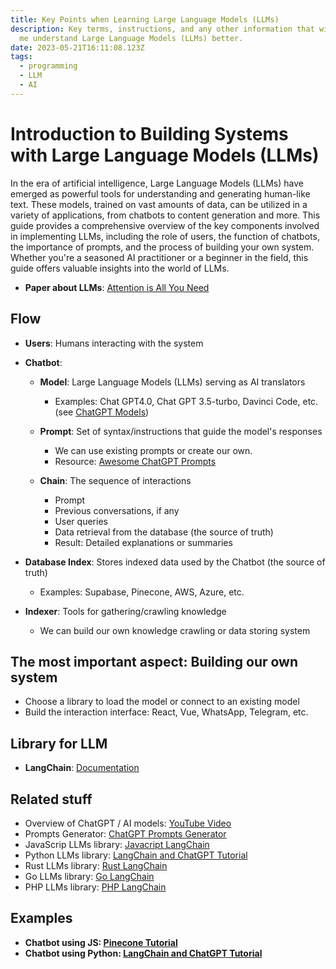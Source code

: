```yaml
---
title: Key Points when Learning Large Language Models (LLMs)
description: Key terms, instructions, and any other information that will help
  me understand Large Language Models (LLMs) better.
date: 2023-05-21T16:11:08.123Z
tags:
  - programming
  - LLM
  - AI
---
```

# Introduction to Building Systems with Large Language Models (LLMs)

In the era of artificial intelligence, Large Language Models (LLMs) have emerged as powerful tools for understanding and generating human-like text. These models, trained on vast amounts of data, can be utilized in a variety of applications, from chatbots to content generation and more. This guide provides a comprehensive overview of the key components involved in implementing LLMs, including the role of users, the function of chatbots, the importance of prompts, and the process of building your own system. Whether you're a seasoned AI practitioner or a beginner in the field, this guide offers valuable insights into the world of LLMs.

* **Paper about LLMs**: [Attention is All You Need](https://bytez.com/read/arxiv/1706.03762?hl=en)

## Flow

* **Users**: Humans interacting with the system
* **Chatbot**:

  * **Model**: Large Language Models (LLMs) serving as AI translators

    * Examples: Chat GPT4.0, Chat GPT 3.5-turbo, Davinci Code, etc. (see [ChatGPT Models](https://platform.openai.com/docs/models/overview))
  * **Prompt**: Set of syntax/instructions that guide the model's responses

    * We can use existing prompts or create our own.
    * Resource: [Awesome ChatGPT Prompts](https://github.com/f/awesome-chatgpt-prompts)
  * **Chain**: The sequence of interactions

    * Prompt
    * Previous conversations, if any
    * User queries
    * Data retrieval from the database (the source of truth)
    * Result: Detailed explanations or summaries
* **Database Index**: Stores indexed data used by the Chatbot (the source of truth)

  * Examples: Supabase, Pinecone, AWS, Azure, etc.
* **Indexer**: Tools for gathering/crawling knowledge

  * We can build our own knowledge crawling or data storing system

## The most important aspect: Building our own system

* Choose a library to load the model or connect to an existing model
* Build the interaction interface: React, Vue, WhatsApp, Telegram, etc.

## Library for LLM

* **LangChain**: [Documentation](https://python.langchain.com/en/latest/modules/chains/how_to_guides.html)

## Related stuff

* Overview of ChatGPT / AI models: [YouTube Video](https://www.youtube.com/watch?v=WVct5y3hBEg)
* Prompts Generator: [ChatGPT Prompts Generator](https://huggingface.co/spaces/merve/ChatGPT-prompt-generator)
* JavaScrip LLMs library: [Javacript LangChain](https://js.langchain.com/docs/)
* Python LLMs library: [LangChain and ChatGPT Tutorial](https://blog.futuresmart.ai/building-chatbot-using-langchain-and-chatgpt)
* Rust LLMs library: [Rust LangChain](https://docs.rs/langchain/latest/langchain/)
* Go LLMs library: [Go LangChain](hhttps://github.com/tmc/langchaingo)
* PHP LLMs library: [PHP LangChain](https://github.com/kambo-1st/langchain-php)

## Examples

* **Chatbot using JS: [Pinecone Tutorial](https://www.pinecone.io/learn/javascript-chatbot/)**
* **Chatbot using Python: [LangChain and ChatGPT Tutorial](https://blog.futuresmart.ai/building-chatbot-using-langchain-and-chatgpt)**
